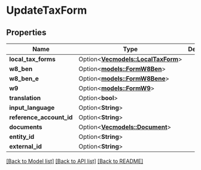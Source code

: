 # UpdateTaxForm

## Properties

Name | Type | Description | Notes
------------ | ------------- | ------------- | -------------
**local_tax_forms** | Option<[**Vec<models::LocalTaxForm>**](LocalTaxForm.md)> |  | [optional]
**w8_ben** | Option<[**models::FormW8Ben**](FormW8BEN.md)> |  | [optional]
**w8_ben_e** | Option<[**models::FormW8Bene**](FormW8BENE.md)> |  | [optional]
**w9** | Option<[**models::FormW9**](FormW9.md)> |  | [optional]
**translation** | Option<**bool**> |  | [optional]
**input_language** | Option<**String**> |  | [optional]
**reference_account_id** | Option<**String**> |  | [optional]
**documents** | Option<[**Vec<models::Document>**](Document.md)> |  | [optional]
**entity_id** | Option<**String**> |  | [optional]
**external_id** | Option<**String**> |  | [optional]

[[Back to Model list]](../README.md#documentation-for-models) [[Back to API list]](../README.md#documentation-for-api-endpoints) [[Back to README]](../README.md)


